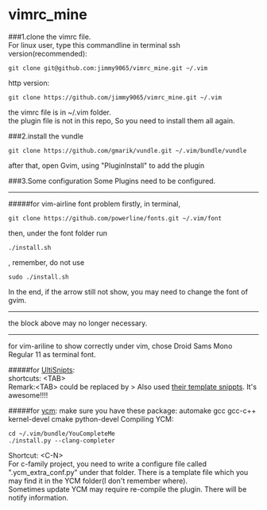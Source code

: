 # vimrc_mine

###1.clone the vimrc file.  
For linux user, type this commandline in terminal
ssh version(recommended):
```
git clone git@github.com:jimmy9065/vimrc_mine.git ~/.vim
```

http version:
```
git clone https://github.com/jimmy9065/vimrc_mine.git ~/.vim
```

the vimrc file is in ~/.vim folder.  
the plugin file is not in this repo, So you need to install them all again. 

###2.install the vundle
```
git clone https://github.com/gmarik/vundle.git ~/.vim/bundle/vundle
```
after that, open Gvim, using "PluginInstall" to add the plugin

###3.Some configuration
Some Plugins need to be configured.  
***
#####for vim-airline font problem
  firstly, in terminal, 
  ```
  git clone https://github.com/powerline/fonts.git ~/.vim/font  
  ```
  then, under the font folder run 
  ```
  ./install.sh
  ```
  , remember, do not use 
  ```
  sudo ./install.sh
  ```  
  In the end, if the arrow still not show, you may need to change the font of gvim. 
***
the block above may no longer necessary.
***
for vim-ariline to show correctly under vim, chose Droid Sams Mono Regular 11 as terminal font.

#####for [UltiSnipts](https://github.com/SirVer/ultisnips):  
  shortcuts: \<TAB\>  
  Remark:\<TAB\> could be replaced by <SHIFT->>
  Also used [their template snippts](https://github.com/honza/vim-snippets). It's awesome!!!!

#####for [ycm](https://github.com/Valloric/YouCompleteMe):
  make sure you have these package: automake gcc gcc-c++ kernel-devel cmake python-devel
  Compiling YCM:  
  ```
  cd ~/.vim/bundle/YouCompleteMe  
  ./install.py --clang-completer
  ```
  Shortcut: \<C-N\>  
  For c-family project, you need to write a configure file called ".ycm_extra_conf.py" under that folder.
  There is a template file which you may find it in the YCM folder(I don't remember where).  
  Sometimes update YCM may require re-compile the plugin. There will be notify information.
